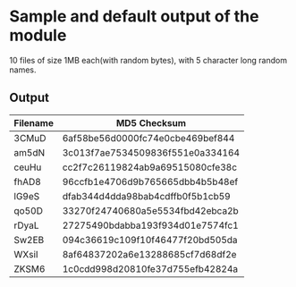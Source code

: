 # Sample and default output of the module

10 files of size 1MB each(with random bytes), with 5 character long random names.<br />

## Output

Filename	| MD5 Checksum<br />
--- | ---
3CMuD 		| 6af58be56d0000fc74e0cbe469bef844<br />
am5dN 	|	 3c013f7ae7534509836f551e0a334164<br />
ceuHu 	|	 cc2f7c26119824ab9a69515080cfe38c<br />
fhAD8 	|	 96ccfb1e4706d9b765665dbb4b5b48ef<br />
lG9eS 	|	 dfab344d4dda98bab4cdffb0f5b1cb59<br />
qo50D 	|	 33270f24740680a5e5534fbd42ebca2b<br />
rDyaL 	|	 27275490bdabba193f934d01e7574fc1<br />
Sw2EB 	|	 094c36619c109f10f46477f20bd505da<br />
WXsiI 	|	 8af64837202a6e13288685cf7d68df2e<br />
ZKSM6 	|	 1c0cdd998d20810fe37d755efb42824a<br />
